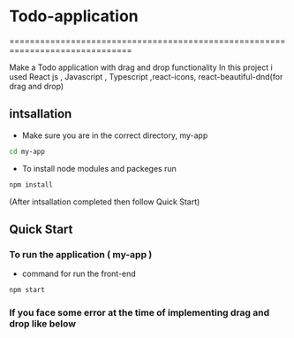 # Todo-application
==============================================================================

Make a Todo application with drag and drop functionality
In this project i used React js , Javascript , Typescript ,react-icons, react-beautiful-dnd(for drag and drop)
  
## intsallation

- Make sure you are in the correct directory, my-app
```sh
cd my-app
```
  - To install node modules and packeges run 
```sh
npm install
```

(After intsallation completed then follow Quick Start)
## Quick Start
### To run the application ( my-app )
- command for run the front-end
```sh
npm start
```


### If you face some error at the time of implementing drag and drop like below

<!-- Compiled with problems:

Invariant failed: Cannot find droppable entry with id [TodosList]
at http://localhost:3000/static/js/bundle.js:167406:58

### Just do one thing, remove <React.StrictMode> from index.js file -->


